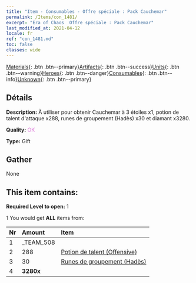 ```yaml
---
title: "Item - Consumables - Offre spéciale : Pack Cauchemar"
permalink: /Items/con_1481/
excerpt: "Era of Chaos  Offre spéciale : Pack Cauchemar"
last_modified_at: 2021-04-12
locale: fr
ref: "con_1481.md"
toc: false
classes: wide
---
```

 [Materials](/fr/Items/){: .btn .btn--primary}[Artifacts](/fr/Items/Artifacts/){: .btn .btn--success}[Units](/fr/Items/Units/){: .btn .btn--warning}[Heroes](/fr/Items/Heroes/){: .btn .btn--danger}[Consumables](/fr/Items/Consumables/){: .btn .btn--info}[Unknown](/fr/Items/Unknown/){: .btn .btn--primary}

## Détails
 **Description:** À utiliser pour obtenir Cauchemar à 3 étoiles x1, potion de talent d'attaque x288, runes de groupement (Hadès) x30 et diamant x3280.

 **Quality:** <span style="color: #DA70D6">OK</span>

 **Type:** Gift

## Gather

  None

## This item contains:

 **Required Level to open:** 1

 1 You would get **ALL** items  from:

  | Nr | Amount |     Item    |
  |:---|:-------|:------------|
  | 1 | _TEAM_508 | 
  | 2 | 288 | [Potion de talent (Offensive)](/fr/Items/con_786/) | 
  | 3 | 30 | [Runes de groupement (Hadès)](/fr/Items/con_777/) | 
  | 4 |  **3280x** | <i class="fas fa-gem"/> |  | 

